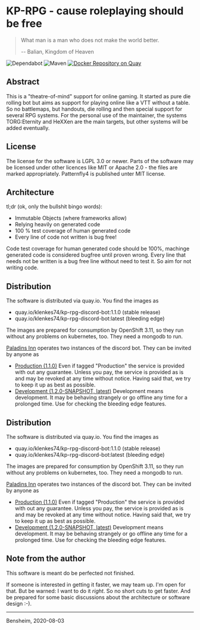 # KP-RPG - cause roleplaying should be free

> What man is a man who does not make the world better.
>
> -- Balian, Kingdom of Heaven

![Dependabot](https://flat.badgen.net/dependabot/Paladins-Inn/kp-rpg/?icon=dependabot)
![Maven](https://github.com/Paladins-Inn/kp-rpg/workflows/Java%20CI%20with%20Maven/badge.svg)
[![Docker Repository on Quay](https://quay.io/repository/klenkes74/kp-rpg-discord-bot/status "Docker Repository on Quay")](https://quay.io/repository/klenkes74/kp-rpg-discord-bot)

## Abstract
This is a "theatre-of-mind" support for online gaming. It started as pure die rolling bot but aims as support for
playing online like a VTT without a table. So no battlemaps, but handouts, die rolling and then special support for
several RPG systems. For the personal use of the maintainer, the systems TORG:Eternity and HeXXen are the main targets,
but other systems will be added eventually.


## License
The license for the software is LGPL 3.0 or newer. Parts of the software may be licensed under other licences like MIT
or Apache 2.0 - the files are marked appropriately. Patternfly4 is published unter MIT license.


## Architecture

tl;dr (ok, only the bullshit bingo words):
- Immutable Objects (where frameworks allow)
- Relying heavily on generated code
- 100 % test coverage of human generated code
- Every line of code not written is bug free!

Code test coverage for human generated code should be 100%, machinge generated code is considered bugfree until proven
wrong. Every line that needs not be written is a bug free line without need to test it. So aim for not writing code.


## Distribution
The software is distributed via quay.io. You find the images as

- quay.io/klenkes74/kp-rpg-discord-bot:1.1.0 (stable release)
- quay.io/klenkes74/kp-rpg-discord-bot:latest (bleeding edge)

The images are prepared for consumption by OpenShift 3.11, so they run without any problems on kubernetes, too.
They need a mongodb to run.

[Paladins Inn](https://www.paladins-inn.de) operates two instances of the discord bot. They can be invited by anyone as

- [Production (1.1.0)](https://discordapp.com/oauth2/authorize?scope=bot&client_id=794193453403734066&permissions=1882512464)
  Even if tagged "Production" the service is provided with out any guarantee. Unless you pay, the service is provided as
  is and may be revoked at any time without notice. Having said that, we try to keep it up as best as possible.
- [Development (1.2.0-SNAPSHOT, latest)](https://discordapp.com/oauth2/authorize?scope=bot&client_id=800069820812886036&permissions=1882512464) 
  Development means development. It may be behaving strangely or go offline any time for a prolonged time. Use for
  checking the bleeding edge features.


## Distribution
The software is distributed via quay.io. You find the images as

- quay.io/klenkes74/kp-rpg-discord-bot:1.1.0 (stable release)
- quay.io/klenkes74/kp-rpg-discord-bot:latest (bleeding edge)

The images are prepared for consumption by OpenShift 3.11, so they run without any problems on kubernetes, too.
They need a mongodb to run.

[Paladins Inn](https://www.paladins-inn.de) operates two instances of the discord bot. They can be invited by anyone as

- [Production (1.1.0)](https://discordapp.com/oauth2/authorize?scope=bot&client_id=794193453403734066&permissions=1882512464)
  Even if tagged "Production" the service is provided with out any guarantee. Unless you pay, the service is provided as
  is and may be revoked at any time without notice. Having said that, we try to keep it up as best as possible.
- [Development (1.2.0-SNAPSHOT, latest)](https://discordapp.com/oauth2/authorize?scope=bot&client_id=800069820812886036&permissions=1882512464) 
  Development means development. It may be behaving strangely or go offline any time for a prolonged time. Use for
  checking the bleeding edge features.


## Note from the author
This software is meant do be perfected not finished.

If someone is interested in getting it faster, we may team up. I'm open for that. But be warned: I want to do it 
_right_. So no short cuts to get faster. And be prepared for some basic discussions about the architecture or software 
design :-).

---
Bensheim, 2020-08-03
